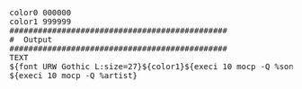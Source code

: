 <pre>color0 000000
color1 999999
##############################################
#  Output
##############################################
TEXT
${font URW Gothic L:size=27}${color1}${execi 10 mocp -Q %song}${color0}${font URW Gothic L:size=17} 
${execi 10 mocp -Q %artist}
</pre>
